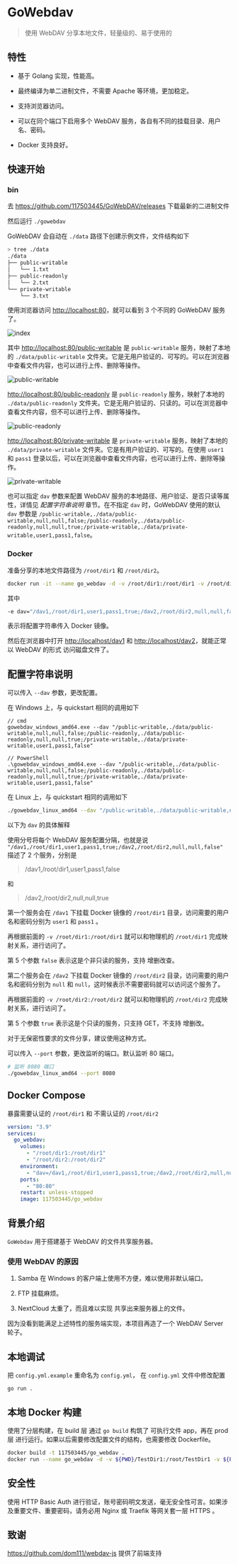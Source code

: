 # GoWebdav

> 使用 WebDAV 分享本地文件，轻量级的、易于使用的

## 特性

- 基于 Golang 实现，性能高。

- 最终编译为单二进制文件，不需要 Apache 等环境，更加稳定。

- 支持浏览器访问。

- 可以在同个端口下启用多个 WebDAV 服务，各自有不同的挂载目录、用户名、密码。

- Docker 支持良好。

## 快速开始

### bin

去 <https://github.com/117503445/GoWebDAV/releases> 下载最新的二进制文件

然后运行 `./gowebdav`

GoWebDAV 会自动在 `./data` 路径下创建示例文件，文件结构如下

```sh
> tree ./data
./data
├── public-writable
│   └── 1.txt
├── public-readonly
│   └── 2.txt
└── private-writable
    └── 3.txt
```

使用浏览器访问 <http://localhost:80>，就可以看到 3 个不同的 GoWebDAV 服务了。

![index](./assets/index.png)

其中 <http://localhost:80/public-writable> 是 `public-writable` 服务，映射了本地的 `./data/public-writable` 文件夹。它是无用户验证的、可写的。可以在浏览器中查看文件内容，也可以进行上传、删除等操作。

![public-writable](./assets/public-writable.png)

<http://localhost:80/public-readonly> 是 `public-readonly` 服务，映射了本地的 `./data/public-readonly` 文件夹。它是无用户验证的、只读的。可以在浏览器中查看文件内容，但不可以进行上传、删除等操作。

![public-readonly](./assets/public-readonly.png)

<http://localhost:80/private-writable> 是 `private-writable` 服务，映射了本地的 `./data/private-writable` 文件夹。它是有用户验证的、可写的。在使用 `user1` 和 `pass1` 登录以后，可以在浏览器中查看文件内容，也可以进行上传、删除等操作。

![private-writable](./assets/private-writable.png)

也可以指定 `dav` 参数来配置 WebDAV 服务的本地路径、用户验证、是否只读等属性，详情见 *配置字符串说明* 章节。在不指定 `dav` 时，GoWebDAV 使用的默认 `dav` 参数是 `/public-writable,./data/public-writable,null,null,false;/public-readonly,./data/public-readonly,null,null,true;/private-writable,./data/private-writable,user1,pass1,false`。

### Docker

准备分享的本地文件路径为 `/root/dir1` 和 `/root/dir2`。

```sh
docker run -it --name go_webdav -d -v /root/dir1:/root/dir1 -v /root/dir2:/root/dir2 -e dav="/dav1,/root/dir1,user1,pass1,true;/dav2,/root/dir2,null,null,false" -p 80:80 --restart=unless-stopped 117503445/go_webdav
```

其中

```sh
-e dav="/dav1,/root/dir1,user1,pass1,true;/dav2,/root/dir2,null,null,false"
```

表示将配置字符串传入 Docker 镜像。

然后在浏览器中打开 <http://localhost/dav1> 和 <http://localhost/dav2>，就能正常以 WebDAV 的形式 访问磁盘文件了。

## 配置字符串说明

可以传入 `--dav` 参数，更改配置。

在 Windows 上，与 quickstart 相同的调用如下

```
// cmd
gowebdav_windows_amd64.exe --dav "/public-writable,./data/public-writable,null,null,false;/public-readonly,./data/public-readonly,null,null,true;/private-writable,./data/private-writable,user1,pass1,false"

// PowerShell
.\gowebdav_windows_amd64.exe --dav "/public-writable,./data/public-writable,null,null,false;/public-readonly,./data/public-readonly,null,null,true;/private-writable,./data/private-writable,user1,pass1,false"
```

在 Linux 上，与 quickstart 相同的调用如下

```sh
./gowebdav_linux_amd64 --dav "/public-writable,./data/public-writable,null,null,false;/public-readonly,./data/public-readonly,null,null,true;/private-writable,./data/private-writable,user1,pass1,false"
```

以下为 `dav` 的具体解释

使用分号将每个 WebDAV 服务配置分隔，也就是说 `"/dav1,/root/dir1,user1,pass1,true;/dav2,/root/dir2,null,null,false"` 描述了 2 个服务，分别是

> /dav1,/root/dir1,user1,pass1,false

和

> /dav2,/root/dir2,null,null,true

第一个服务会在 `/dav1` 下挂载 Docker 镜像的 `/root/dir1` 目录，访问需要的用户名和密码分别为 `user1` 和 `pass1` 。

再根据前面的 `-v /root/dir1:/root/dir1` 就可以和物理机的 `/root/dir1` 完成映射关系，进行访问了。

第 5 个参数 `false` 表示这是个非只读的服务，支持 增删改查。

第二个服务会在 `/dav2` 下挂载 Docker 镜像的 `/root/dir2` 目录，访问需要的用户名和密码分别为 `null` 和 `null`，这时候表示不需要密码就可以访问这个服务了。

再根据前面的 `-v /root/dir2:/root/dir2` 就可以和物理机的 `/root/dir2` 完成映射关系，进行访问了。

第 5 个参数 `true` 表示这是个只读的服务，只支持 GET，不支持 增删改。

对于无保密性要求的文件分享，建议使用这种方式。

可以传入 `--port` 参数，更改监听的端口。默认监听 80 端口。

```sh
# 监听 8080 端口
./gowebdav_linux_amd64 --port 8080
```

## Docker Compose

暴露需要认证的 `/root/dir1` 和 不需认证的 `/root/dir2`

```yaml
version: "3.9"
services:
  go_webdav:
    volumes:
      - "/root/dir1:/root/dir1"
      - "/root/dir2:/root/dir2"
    environment:
      - "dav=/dav1,/root/dir1,user1,pass1,true;/dav2,/root/dir2,null,null,false"
    ports:
      - "80:80"
    restart: unless-stopped
    image: 117503445/go_webdav
```

## 背景介绍

`GoWebdav` 用于搭建基于 WebDAV 的文件共享服务器。

### 使用 WebDAV 的原因

1. Samba 在 Windows 的客户端上使用不方便，难以使用非默认端口。

2. FTP 挂载麻烦。

3. NextCloud 太重了，而且难以实现 共享出来服务器上的文件。

因为没看到能满足上述特性的服务端实现，本项目再造了一个 WebDAV Server 轮子。

## 本地调试

把 `config.yml.example` 重命名为 `config.yml`， 在 `config.yml` 文件中修改配置

`go run .`

## 本地 Docker 构建

使用了分层构建，在 build 层 通过 `go build` 构筑了 可执行文件 app，再在 prod 层 进行运行。如果以后需要修改配置文件的结构，也需要修改 Dockerfile。

```sh
docker build -t 117503445/go_webdav .
docker run --name go_webdav -d -v ${PWD}/TestDir1:/root/TestDir1 -v ${PWD}/TestDir2:/root/TestDir2 -e dav="/dav1,/root/TestDir1,user1,pass1,false;/dav2,/root/TestDir2,user2,pass2,true" -p 80:80 --restart=unless-stopped 117503445/go_webdav
```

## 安全性

使用 HTTP Basic Auth 进行验证，账号密码明文发送，毫无安全性可言。如果涉及重要文件、重要密码，请务必用 Nginx 或 Traefik 等网关套一层 HTTPS 。

## 致谢

<https://github.com/dom111/webdav-js> 提供了前端支持
